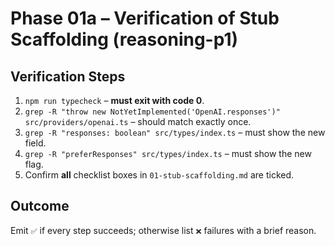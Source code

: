 # Phase 01a – Verification of Stub Scaffolding (reasoning-p1)

## Verification Steps
1. `npm run typecheck` – **must exit with code 0**.
2. `grep -R "throw new NotYetImplemented('OpenAI.responses')" src/providers/openai.ts` – should match exactly once.
3. `grep -R "responses: boolean" src/types/index.ts` – must show the new field.
4. `grep -R "preferResponses" src/types/index.ts` – must show the new flag.
5. Confirm **all** checklist boxes in `01-stub-scaffolding.md` are ticked.

## Outcome
Emit `✅` if every step succeeds; otherwise list `❌` failures with a brief reason.
